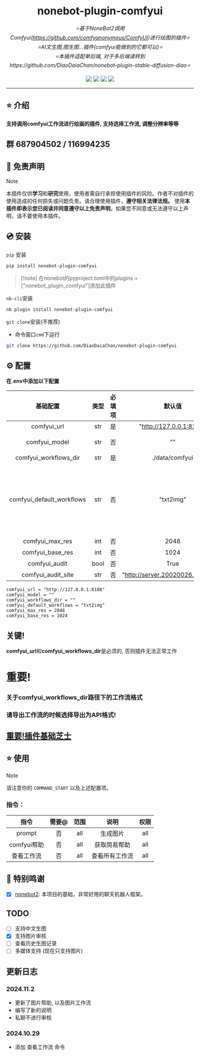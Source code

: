 <div align="center">

# nonebot-plugin-comfyui

_⭐基于NoneBot2调用Comfyui(https://github.com/comfyanonymous/ComfyUI)进行绘图的插件⭐_  
_⭐AI文生图,图生图...插件(comfyui能做到的它都可以)⭐_  
_⭐本插件适配单后端, 对于多后端请转到https://github.com/DiaoDaiaChan/nonebot-plugin-stable-diffusion-diao⭐_

<a href="https://www.python.org/downloads/release/python-390/"><img src="https://img.shields.io/badge/python-3.10+-blue"></a>  <a href=""><img src="https://img.shields.io/badge/QQ-437012661-yellow"></a> <a href="https://github.com/Cvandia/nonebot-plugin-game-torrent/blob/main/LICENCE"><img src="https://img.shields.io/badge/license-MIT-blue"></a> <a href="https://v2.nonebot.dev/"><img src="https://img.shields.io/badge/Nonebot2-2.2.0+-red"></a>

</div>

---

## ⭐ 介绍

**支持调用comfyui工作流进行绘画的插件, 支持选择工作流, 调整分辨率等等**
## 群 687904502 / 116994235

## 📜 免责声明

> [!note]
> 本插件仅供**学习**和**研究**使用，使用者需自行承担使用插件的风险。作者不对插件的使用造成的任何损失或问题负责。请合理使用插件，**遵守相关法律法规。**
使用**本插件即表示您已阅读并同意遵守以上免责声明**。如果您不同意或无法遵守以上声明，请不要使用本插件。


## 💿 安装

`pip` 安装

```bash
pip install nonebot-plugin-comfyui
```
> [!note] 在nonebot的pyproject.toml中的plugins = ["nonebot_plugin_comfyui"]添加此插件

`nb-cli`安装
```bash
nb plugin install nonebot-plugin-comfyui
```

`git clone`安装(不推荐)

- 命令窗口`cmd`下运行
```bash
git clone https://github.com/DiaoDaiaChan/nonebot-plugin-comfyui
```

## ⚙️ 配置

**在.env中添加以下配置**

|      基础配置      |  类型  | 必填项 |                默认值                |                                     说明                                     |
|:--------------:|:----:|:---:|:---------------------------------:|:--------------------------------------------------------------------------:|
|  comfyui_url   | str  |  是  |      "http://127.0.0.1:8188"      |                                comfyui后端地址                                 |
|comfyui_model| str  |  否  |                ""                 |                              覆写加载模型节点的时候使用的模型                              |
|  comfyui_workflows_dir  | str  |  是  |          ./data/comfyui           |                                comfyui工作流路径                                |
| comfyui_default_workflows | str  |  否  |             "txt2img"             | 不传入工作流参数的时候默认使用的工作流名称(请你自己准备喜欢的工作流, 或者复制本仓库中的comfyui_work_flows中的工作流来学习使用) |
|  comfyui_max_res  | int  |  否  |               2048                |                                 最大分辨率 ^ 2                                  |
| comfyui_base_res | int  |  否  |               1024                |                                 基础分辨率 ^ 2                                  |
|  comfyui_audit  | bool |  否  |               True                |                                   启动图片审核                                   |
| comfyui_audit_site | str  |  否  | "http://server.20020026.xyz:7865" |                                   图片审核地址                                   |


```env
comfyui_url = "http://127.0.0.1:8188"
comfyui_model = ""
comfyui_workflows_dir = ""
comfyui_default_workflows = "txt2img"
comfyui_max_res = 2048
comfyui_base_res = 1024
```

## 关键!
**comfyui_url**和**comfyui_workflows_dir**是必须的, 否则插件无法正常工作
# 重要!
### 关于comfyui_workflows_dir路径下的工作流格式
### 请导出工作流的时候选择导出为API格式!
## [重要!插件基础芝士](./docs/md/node_control.md)

## ⭐ 使用

> [!note]
> 请注意你的 `COMMAND_START` 以及上述配置项。

### 指令：

|    指令     | 需要@ | 范围 |   说明    |权限|
|:---------:|:---:|:---:|:-------:|:---:|
|  prompt   |  否  |all|  生成图片   |all|
| comfyui帮助 |  否  |all| 获取简易帮助  |all|
|   查看工作流   |  否  |all| 查看所有工作流 |all|


## 💝 特别鸣谢

- [x] [nonebot2](https://github.com/nonebot/nonebot2): 本项目的基础，非常好用的聊天机器人框架。

## TODO
- [ ] 支持中文生图
- [x] 支持图片审核
- [ ] 查看历史生图记录
- [ ] 多媒体支持 (现在只支持图片)

## 更新日志
### 2024.11.2
- 更新了图片帮助, 以及图片工作流
- 编写了新的说明
- 私聊不进行审核
### 2024.10.29 
- 添加 查看工作流 命令